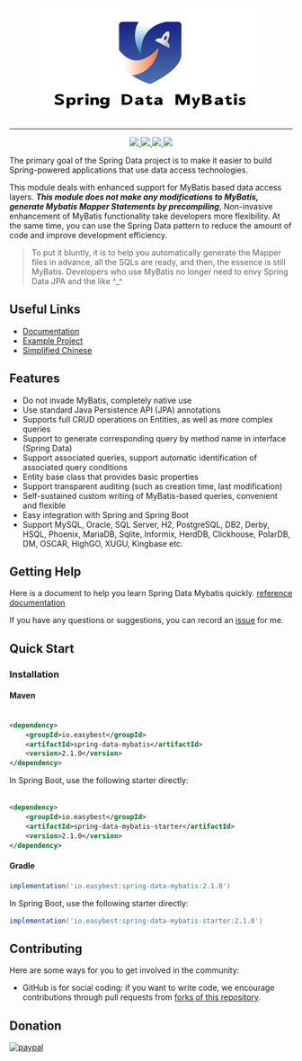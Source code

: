<p align="center">
    <a href="https://github.com/easybest/spring-data-mybatis">
        <img src="https://raw.githubusercontent.com/easybest/spring-data-mybatis/dameng/logo.png"/>
    </a>
</p>

----

<p align="center">
    <a href="https://github.com/easybest/spring-data-mybatis/actions/workflows/github-actions-ci.yml" title="Build">
        <img src="https://github.com/easybest/spring-data-mybatis/actions/workflows/github-actions-ci.yml/badge.svg"/>
    </a>
    <a href="https://maven-badges.herokuapp.com/maven-central/io.easybest/spring-data-mybatis" title="Maven Central">
        <img src="https://maven-badges.herokuapp.com/maven-central/io.easybest/spring-data-mybatis/badge.svg"/>
    </a>
    <a href="https://github.com/hatunet/spring-data-mybatis/blob/main/LICENSE" title="License: Apache 2.0">
        <img src="https://img.shields.io/badge/license-Apache_2.0-brightgreen.svg"/>
    </a>
    <a href="https://gitter.im/spring-data-mybatis" title="Gitter chat">
        <img src="https://badges.gitter.im/gitterHQ/gitter.png"/>
    </a>
</p>

The primary goal of the Spring Data project is to make it easier to build Spring-powered applications that use data
access technologies.

This module deals with enhanced support for MyBatis based data access layers.
_**This module does not make any modifications to MyBatis, generate Mybatis Mapper Statements by precompiling**_,
Non-invasive enhancement of MyBatis functionality take developers more flexibility.
At the same time, you can use the Spring Data pattern to reduce the amount of code and improve development efficiency.

> To put it bluntly, it is to help you automatically generate the Mapper files in advance, all the SQLs are ready, and
> then, the essence is still MyBatis. Developers who use MyBatis no longer need to envy Spring Data JPA and the like ^_^

## Useful Links

* [Documentation](https://sdm.easybest.io)
* [Example Project](https://github.com/easybest/spring-data-mybatis-samples)
* [Simplified Chinese](README_zh.md)

## Features ##

* Do not invade MyBatis, completely native use
* Use standard Java Persistence API (JPA) annotations
* Supports full CRUD operations on Entities, as well as more complex queries
* Support to generate corresponding query by method name in interface (Spring Data)
* Support associated queries, support automatic identification of associated query conditions
* Entity base class that provides basic properties
* Support transparent auditing (such as creation time, last modification)
* Self-sustained custom writing of MyBatis-based queries, convenient and flexible
* Easy integration with Spring and Spring Boot
* Support MySQL, Oracle, SQL Server, H2, PostgreSQL, DB2, Derby, HSQL, Phoenix, MariaDB, Sqlite, Informix, HerdDB,
  Clickhouse, PolarDB, DM, OSCAR, HighGO, XUGU, Kingbase etc.

## Getting Help ##

Here is a document to help you learn Spring Data Mybatis quickly. [reference documentation](https://sdm.easybest.io)

If you have any questions or suggestions, you can record
an [issue](https://github.com/easybest/spring-data-mybatis/issues) for me.

## Quick Start ##

### Installation

#### Maven

```xml

<dependency>
    <groupId>io.easybest</groupId>
    <artifactId>spring-data-mybatis</artifactId>
    <version>2.1.0</version>
</dependency>
```

In Spring Boot, use the following starter directly:

```xml

<dependency>
    <groupId>io.easybest</groupId>
    <artifactId>spring-data-mybatis-starter</artifactId>
    <version>2.1.0</version>
</dependency>
```

#### Gradle

```groovy
implementation('io.easybest:spring-data-mybatis:2.1.0')
```

In Spring Boot, use the following starter directly:

```groovy
implementation('io.easybest:spring-data-mybatis-starter:2.1.0')
```

## Contributing

Here are some ways for you to get involved in the community:

* GitHub is for social coding: if you want to write code, we encourage contributions through pull requests
  from [forks of this repository](https://help.github.com/forking/).

## Donation

[![paypal](https://www.paypal.com/en_US/i/btn/x-click-butcc-donate.gif)](https://www.paypal.com/cgi-bin/webscr?cmd=_s-xclick&hosted_button_id=W7PLNCBK5K8JS)

